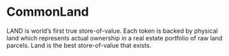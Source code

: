 # CommonLand
LAND is world’s first true store-of-value.  Each token is backed by physical land which represents actual ownership in a real estate portfolio of raw land parcels.
Land is the best store-of-value that exists. 
